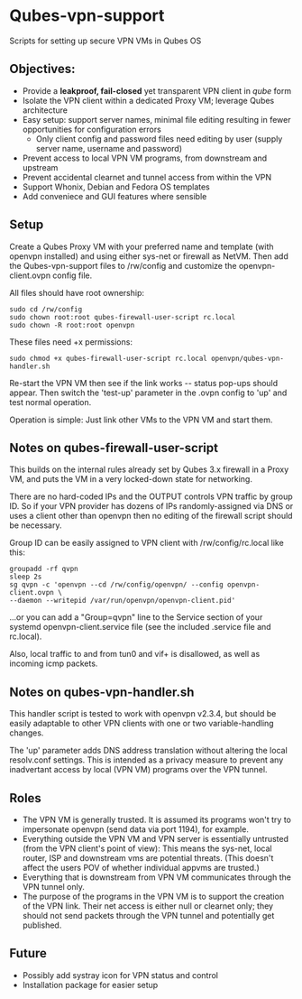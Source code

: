 # Qubes-vpn-support
Scripts for setting up secure VPN VMs in Qubes OS

Objectives:
-
* Provide a **leakproof, fail-closed** yet transparent VPN client in *qube* form
* Isolate the VPN client within a dedicated Proxy VM; leverage Qubes architecture
* Easy setup: support server names, minimal file editing resulting in fewer opportunities for configuration errors
  * Only client config and password files need editing by user (supply server name, username and password)
* Prevent access to local VPN VM programs, from downstream and upstream
* Prevent accidental clearnet and tunnel access from within the VPN
* Support Whonix, Debian and Fedora OS templates
* Add conveniece and GUI features where sensible

Setup
-
Create a Qubes Proxy VM with your preferred name and template (with openvpn installed) and using either sys-net or firewall as NetVM. Then add the Qubes-vpn-support files to /rw/config and customize the openvpn-client.ovpn config file.

All files should have root ownership:

```
sudo cd /rw/config
sudo chown root:root qubes-firewall-user-script rc.local
sudo chown -R root:root openvpn
```

These files need +x permissions:
```
sudo chmod +x qubes-firewall-user-script rc.local openvpn/qubes-vpn-handler.sh
```

Re-start the VPN VM then see if the link works -- status pop-ups should appear. Then switch the 'test-up' parameter in the .ovpn config to 'up' and test normal operation.

Operation is simple: Just link other VMs to the VPN VM and start them.

Notes on qubes-firewall-user-script
-
This builds on the internal rules already set by Qubes 3.x firewall in a Proxy VM, and puts the VM in a very locked-down state for networking.

There are no hard-coded IPs and the OUTPUT controls VPN traffic by group ID. So if your VPN provider has dozens of IPs randomly-assigned via DNS or uses a client other than openvpn then no editing of the firewall script should be necessary.

Group ID can be easily assigned to VPN client with /rw/config/rc.local like this:
```
groupadd -rf qvpn
sleep 2s
sg qvpn -c 'openvpn --cd /rw/config/openvpn/ --config openvpn-client.ovpn \
--daemon --writepid /var/run/openvpn/openvpn-client.pid'
```
...or you can add a "Group=qvpn" line to the Service section of your systemd openvpn-client.service file (see the included .service file and rc.local).

Also, local traffic to and from tun0 and vif+ is disallowed, as well as incoming icmp packets.

Notes on qubes-vpn-handler.sh
-
This handler script is tested to work with openvpn v2.3.4, but should be easily adaptable to other VPN clients with one or two variable-handling changes.

The 'up' parameter adds DNS address translation without altering the local resolv.conf settings. This is intended as a privacy measure to prevent any inadvertant access by local (VPN VM) programs over the VPN tunnel.

Roles
--
* The VPN VM is generally trusted. It is assumed its programs won't try to impersonate openvpn (send data via port 1194), for example.
* Everything outside the VPN VM and VPN server is essentially untrusted (from the VPN client's point of view): This means the sys-net, local router, ISP and downstream vms are potential threats. (This doesn't affect the users POV of whether individual appvms are trusted.)
* Everything that is downstream from VPN VM communicates through the VPN tunnel only.
* The purpose of the programs in the VPN VM is to support the creation of the VPN link. Their net access is either null or clearnet only; they should not send packets through the VPN tunnel and potentially get published.

Future
-
* Possibly add systray icon for VPN status and control
* Installation package for easier setup

